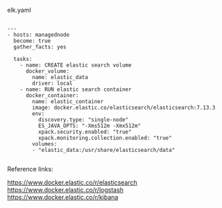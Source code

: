 
elk.yaml

~~~

---
- hosts: managednode
  become: true
  gather_facts: yes
  
  tasks:
    - name: CREATE elastic search volume
      docker_volume:
        name: elastic_data
        driver: local
    - name: RUN elastic search container
      docker_container:
        name: elastic_container
        image: docker.elastic.co/elasticsearch/elasticsearch:7.13.3
        env:
          discovery.type: "single-node"
          ES_JAVA_OPTS: "-Xms512m -Xmx512m"
          xpack.security.enabled: "true"
          xpack.monitoring.collection.enabled: "true"
        volumes:
        - "elastic_data:/usr/share/elasticsearch/data"
        
~~~



Reference links:

https://www.docker.elastic.co/r/elasticsearch
https://www.docker.elastic.co/r/logstash
https://www.docker.elastic.co/r/kibana

